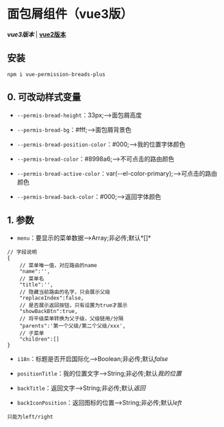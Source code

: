 # 面包屑组件（vue3版）
***vue3版本*** | [**vue2版本**](https://github.com/QuietHear/vue-permission-breads '浏览')

## 安装
	npm i vue-permission-breads-plus

## 0. 可改动样式变量
* `--permis-bread-height`：33px;-->面包屑高度

* `--permis-bread-bg`：#fff;-->面包屑背景色

* `--permis-bread-position-color`：#000;-->我的位置字体颜色

* `--permis-bread-color`：#8998a6;-->不可点击的路由颜色

* `--permis-bread-active-color`：var(--el-color-primary);-->可点击的路由颜色

* `--permis-bread-back-color`：#000;-->返回字体颜色

## 1. 参数
* `menu`：要显示的菜单数据-->Array;非必传;默认*[]*
>
	// 字段说明
	{
		// 菜单唯一值，对应路由的name
		"name":'',
		// 菜单名
		"title":'',
		// 隐藏当前路由的名字，只会展示父级
		"replaceIndex":false,
		// 是否展示返回按钮，只有设置为true才展示
		"showBackBtn":true,
		// 将平级菜单转换为父子级，父级链用/分隔
		"parents":'第一个父级/第二个父级/xxx',
		// 子菜单
		"children":[]
	}
>

* `i18n`：标题是否开启国际化-->Boolean;非必传;默认*false*

* `positionTitle`：我的位置文字-->String;非必传;默认*我的位置*

* `backTitle`：返回文字-->String;非必传;默认*返回*

* `backIconPosition`：返回图标的位置-->String;非必传;默认*left*
>
	只能为left/right
>